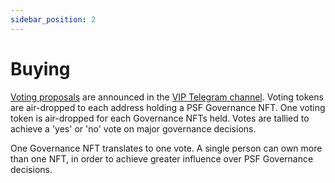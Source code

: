 ```yaml
---
sidebar_position: 2
---
```


# Buying

[Voting proposals](/proposals) are announced in the [VIP Telegram channel](https://t.me/psf_vip). Voting tokens are air-dropped to each address holding a PSF Governance NFT. One voting token is air-dropped for each Governance NFTs held. Votes are tallied to achieve a 'yes' or 'no' vote on major governance decisions.

One Governance NFT translates to one vote. A single person can own more than one NFT, in order to achieve greater influence over PSF Governance decisions.

